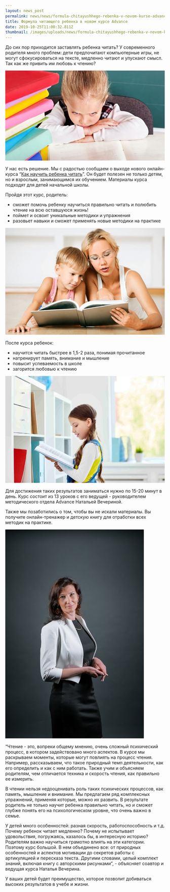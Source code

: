 ```yaml
---
layout: news_post
permalink: news/news/formula-chitayushhego-rebenka-v-novom-kurse-advance/index.html
title: Формула читающего ребенка в новом курсе Advance
date: 2019-10-25T11:00:32.811Z
thumbnail: /images/uploads/news/formula-chitayushhego-rebenka-v-novom-kurse-advance-01.jpg
---
```

До сих пор приходится заставлять ребенка читать? У современного родителя много проблем: дети предпочитают компьютерные игры, не могут сфокусироваться на тексте, медленно читают и упускают смысл. Так как же привить им любовь к чтению?

![](/images/uploads/formula-chitayushhego-rebenka-v-novom-kurse-advance-02.jpg)

У нас есть решение. Мы с радостью сообщаем о выходе нового онлайн-курса
“[Как научить ребенка читать](https://advance-club.ru/online/kak_nauchit_rebenka_chitat/)”. Он будет полезен не только детям, но и взрослым, занимающимся их обучением. Материалы курса подходят для детей начальной школы.

Пройдя этот курс, родитель:

-  сможет помочь ребенку научиться правильно читать и полюбить чтение на всю оставшуюся жизнь!
-  поймет и освоит уникальные методики и упражнения
-  разовьет навыки и сможет применять новые методики на практике

![](/images/uploads/formula-chitayushhego-rebenka-v-novom-kurse-advance-03.jpg)

После курса ребенок:

-  научится читать быстрее в 1,5-2 раза, понимая прочитанное
-  натренирует память, внимание и мышление
-  повысит успеваемость в школе
-  загорится любовью к чтению

![](/images/uploads/formula-chitayushhego-rebenka-v-novom-kurse-advance-04.jpg)

Для достижения таких результатов заниматься нужно по 15-20 минут в день. Курс состоит из 13 уроков с его ведущей - руководителем методического отдела Advance Натальей Вечериной.

Также мы позаботились о том, чтобы вы не искали материалы. Вы получите онлайн-тренажер и детскую книгу для отработки всех методик на практике.

![](/images/uploads/formula-chitayushhego-rebenka-v-novom-kurse-advance-05.jpg)

“Чтение - это, вопреки общему мнению, очень сложный психический процесс, в котором задействовано много аспектов. В курсе мы раскрываем моменты, которые могут повлиять на процесс чтения. Например, рассказываем, что такое природный темп деятельности, как его определить и как с ним работать. Также учим и объясняем родителям, чем отличается техника и скорость чтения, как правильно ее измерить.

В чтении нельзя недооценивать роль таких психических процессов, как память, мышление и внимание. Мы предлагаем ряд комплексных упражнений, применяя которые, можно их развить. В результате родитель не только научит ребенка правильно читать, но и сможет глубже понять его на психологическом уровне, что очень важно в семье.

У детей много особенностей: разная скорость, работоспособность и т.д. Почему ребенок читает медленно? Почему не испытывает удовольствия, погружаясь, казалось бы, в интересную историю? Родителям важно научиться грамотно влиять на эти категории. Поэтому курс большой. В нем объединено все: от природных особенностей и аспектов мотивации до секретов работы с артикуляцией и пересказа текста. Другими словами, целый комплект знаний, включая книгу с авторскими рисунками”, - объясняет соавтор и ведущая курса Наталья Вечерина.

У ваших детей будет преимущество, которое позволит добиваться высоких результатов в учебе и жизни.